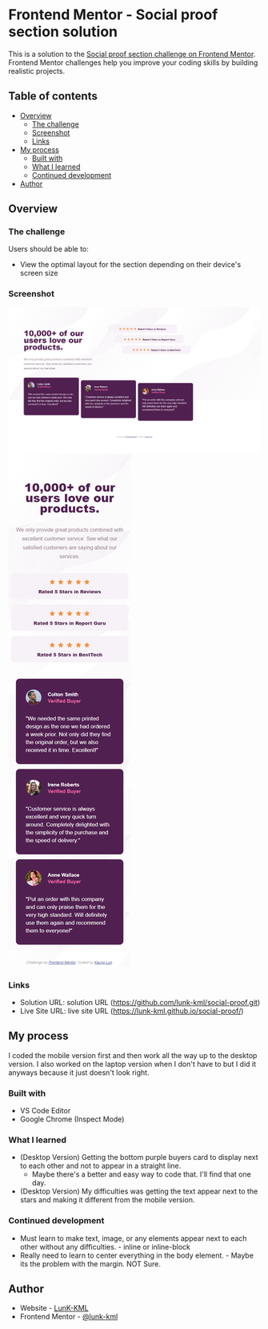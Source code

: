 # Frontend Mentor - Social proof section solution

This is a solution to the [Social proof section challenge on Frontend Mentor](https://www.frontendmentor.io/challenges/social-proof-section-6e0qTv_bA). Frontend Mentor challenges help you improve your coding skills by building realistic projects.

## Table of contents

- [Overview](#overview)
  - [The challenge](#the-challenge)
  - [Screenshot](#screenshot)
  - [Links](#links)
- [My process](#my-process)
  - [Built with](#built-with)
  - [What I learned](#what-i-learned)
  - [Continued development](#continued-development)
- [Author](#author)

## Overview

### The challenge

Users should be able to:

- View the optimal layout for the section depending on their device's screen size

### Screenshot

![Desktop Screenshot](./desktop-screenshot.png)
![Mobile Screenshot](./mobile-screenshot.png)

### Links

- Solution URL: solution URL (https://github.com/lunk-kml/social-proof.git)
- Live Site URL: live site URL (https://lunk-kml.github.io/social-proof/)

## My process

I coded the mobile version first and then work all the way up to the desktop version. I also worked on the laptop version when I don't have to but I did it anyways because it just doesn't look right.

### Built with

- VS Code Editor
- Google Chrome (Inspect Mode)

### What I learned

- (Desktop Version) Getting the bottom purple buyers card to display next to each other and not to appear in a straight line.
  - Maybe there's a better and easy way to code that. I'll find that one day.
- (Desktop Version) My difficulties was getting the text appear next to the stars and making it different from the mobile version.

### Continued development

- Must learn to make text, image, or any elements appear next to each other without any difficulties. - inline or inline-block
- Really need to learn to center everything in the body element. - Maybe its the problem with the margin. NOT Sure.

## Author

- Website - [LunK-KML](https://github.com/lunk-kml)
- Frontend Mentor - [@lunk-kml](https://www.frontendmentor.io/profile/lunk-kml)
